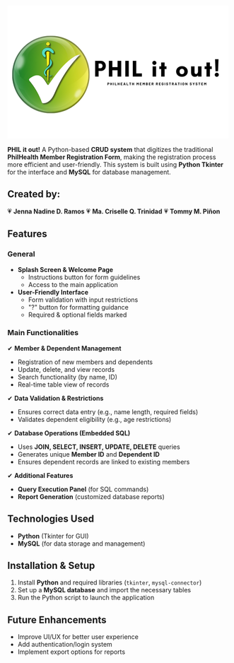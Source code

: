 ![Philitout Logo](https://raw.githubusercontent.com/jennarms/Philitout/refs/heads/main/PHILITOUT/pictures/Landscape%20logo%20(500%20x%20300%20px).png)

**PHIL it out!** A Python-based **CRUD system** that digitizes the traditional **PhilHealth Member Registration Form**, making the registration process more efficient and user-friendly. This system is built using **Python Tkinter** for the interface and **MySQL** for database management.

## Created by:
💗 **Jenna Nadine D. Ramos**
💗 **Ma. Criselle Q. Trinidad**
💗 **Tommy M. Piñon**

## Features

### General
- **Splash Screen & Welcome Page**
  - Instructions button for form guidelines
  - Access to the main application
- **User-Friendly Interface**
  - Form validation with input restrictions
  - "?" button for formatting guidance
  - Required & optional fields marked

### Main Functionalities
✔ **Member & Dependent Management**  
   - Registration of new members and dependents  
   - Update, delete, and view records  
   - Search functionality (by name, ID)  
   - Real-time table view of records  

✔ **Data Validation & Restrictions**  
   - Ensures correct data entry (e.g., name length, required fields)  
   - Validates dependent eligibility (e.g., age restrictions)  

✔ **Database Operations (Embedded SQL)**  
   - Uses **JOIN, SELECT, INSERT, UPDATE, DELETE** queries  
   - Generates unique **Member ID** and **Dependent ID**  
   - Ensures dependent records are linked to existing members  

✔ **Additional Features**  
   - **Query Execution Panel** (for SQL commands)  
   - **Report Generation** (customized database reports)  

## Technologies Used
- **Python** (Tkinter for GUI)
- **MySQL** (for data storage and management)

## Installation & Setup
1. Install **Python** and required libraries (`tkinter`, `mysql-connector`)
2. Set up a **MySQL database** and import the necessary tables
3. Run the Python script to launch the application

## Future Enhancements
- Improve UI/UX for better user experience
- Add authentication/login system
- Implement export options for reports

